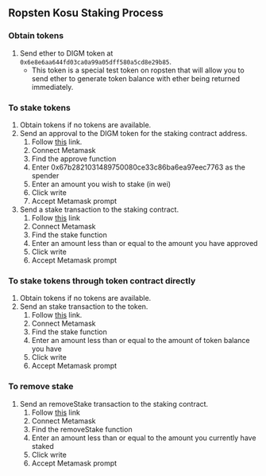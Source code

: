 ## Ropsten Kosu Staking Process

### Obtain tokens

1. Send ether to DIGM token at `0x6e8e6aa644fd03ca0a99a05dff580a5cd8e29b85`.
    - This token is a special test token on ropsten that will allow you to send ether to generate token balance with ether being returned immediately.

### To stake tokens

1. Obtain tokens if no tokens are available.
1. Send an approval to the DIGM token for the staking contract address.
    1. Follow [this](https://ropsten.etherscan.io/address/0x6e8e6aa644fd03ca0a99a05dff580a5cd8e29b85#writeContract) link.
    1. Connect Metamask
    1. Find the approve function
    1. Enter 0x67b2821031489750080ce33c86ba6ea97eec7763 as the spender
    1. Enter an amount you wish to stake (in wei)
    1. Click write
    1. Accept Metamask prompt
1. Send a stake transaction to the staking contract.
    1. Follow [this](https://ropsten.etherscan.io/address/0xfF4eA04f2d158b31BA75c4c4B72e9CF9b15fe8FF#writeContract) link
    1. Connect Metamask
    1. Find the stake function
    1. Enter an amount less than or equal to the amount you have approved
    1. Click write
    1. Accept Metamask prompt

### To stake tokens through token contract directly

1. Obtain tokens if no tokens are available.
1. Send an stake transaction to the token.
    1. Follow [this](https://ropsten.etherscan.io/address/0x6e8e6aa644fd03ca0a99a05dff580a5cd8e29b85#writeContract) link.
    1. Connect Metamask
    1. Find the stake function
    1. Enter an amount less than or equal to the amount of token balance you have
    1. Click write
    1. Accept Metamask prompt

### To remove stake

1. Send an removeStake transaction to the staking contract.
    1. Follow [this](https://ropsten.etherscan.io/address/0xfF4eA04f2d158b31BA75c4c4B72e9CF9b15fe8FF#writeContract) link
    1. Connect Metamask
    1. Find the removeStake function
    1. Enter an amount less than or equal to the amount you currently have staked
    1. Click write
    1. Accept Metamask prompt
